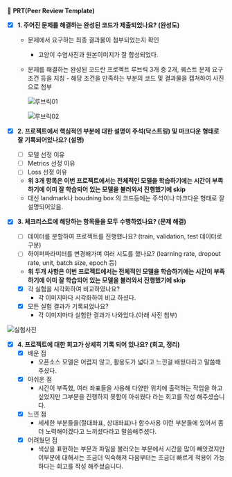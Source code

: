 🔑 **PRT(Peer Review Template)**

- [x] **1. 주어진 문제를 해결하는 완성된 코드가 제출되었나요? (완성도)**

  - 문제에서 요구하는 최종 결과물이 첨부되었는지 확인
    - 고양이 수염사진과 원본이미지가 잘 합성되었다.
  - 문제를 해결하는 완성된 코드란 프로젝트 루브릭 3개 중 2개,
    퀘스트 문제 요구조건 등을 지칭 - 해당 조건을 만족하는 부분의 코드 및 결과물을 캡쳐하여 사진으로 첨부

    ![루브릭01](https://github.com/hyeonDD/seungyeol_aiffel/tree/main/sticker/prt_image/01.png)

    ![루브릭02](https://github.com/hyeonDD/seungyeol_aiffel/tree/main/sticker/prt_image/02.png)

- [x] **2. 프로젝트에서 핵심적인 부분에 대한 설명이 주석(닥스트링) 및 마크다운 형태로 잘 기록되어있나요? (설명)**

  - [ ] 모델 선정 이유
  - [ ] Metrics 선정 이유
  - [ ] Loss 선정 이유
  - **위 3개 항목은 이번 프로젝트에서는 전체적인 모델을 학습하기에는 시간이 부족하기에 이미 잘 학습되어 있는 모델을 불러와서 진행했기에 skip**
  - 대신 landmark나 boudning box 의 코드등에는 주석이나 마크다운 형태로 잘 설명되어있음.

- [x] **3. 체크리스트에 해당하는 항목들을 모두 수행하였나요? (문제 해결)**

  - [ ] 데이터를 분할하여 프로젝트를 진행했나요? (train, validation, test 데이터로 구분)
  - [ ] 하이퍼파라미터를 변경해가며 여러 시도를 했나요? (learning rate, dropout rate, unit, batch size, epoch 등)
  - **위 두개 사항은 이번 프로젝트에서는 전체적인 모델을 학습하기에는 시간이 부족하기에 이미 잘 학습되어 있는 모델을 불러와서 진행했기에 skip**
  - [x] 각 실험을 시각화하여 비교하였나요?
    - 각 이미지마다 시각화하여 비교 하셨다.
  - [x] 모든 실험 결과가 기록되었나요?
    - 각 이미지마다 실험한 결과가 나와있다.(아래 사진 첨부)

![실험사진](https://github.com/hyeonDD/seungyeol_aiffel/tree/main/sticker/prt_image/03.png)

- [x] **4. 프로젝트에 대한 회고가 상세히 기록 되어 있나요? (회고, 정리)**
  - [x] 배운 점
    - 오픈소스 모델은 어렵지 않고, 활용도가 넓다고 느낀걸 배웠다라고 말씀해주셨다.
  - [x] 아쉬운 점
    - 시간이 부족했, 여러 좌표들을 사용해 다양한 위치에 출력하는 작업을 하고싶었지만 그부분을 진행하지 못함이 아쉬웠다 라는 회고를 작성 해주셨습니다.
  - [x] 느낀 점
    - 세세한 부분들을(절대좌표, 상대좌표)나 함수사용 이런 부분들에 있어서 좀더 노력해야겠다고 느끼셨다라고 말씀해주셨다.
  - [x] 어려웠던 점
    - 색상을 표현하는 부분과 파일을 불러오는 부분에서 시간을 많이 빼앗겼지만 이부분에 대해서는 조금더 익숙해져 다음부터는 조금더 빠르게 적용이 가능하다는 회고를 작성 해주셨습니다.
